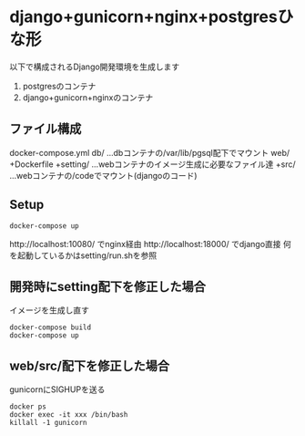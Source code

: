 # django+gunicorn+nginx+postgresひな形

以下で構成されるDjango開発環境を生成します
1. postgresのコンテナ
2. django+gunicorn+nginxのコンテナ

## ファイル構成
docker-compose.yml
db/        ...dbコンテナの/var/lib/pgsql配下でマウント
web/
 +Dockerfile
 +setting/ ...webコンテナのイメージ生成に必要なファイル達
 +src/     ...webコンテナの/codeでマウント(djangoのコード)

## Setup
```
docker-compose up
```
http://localhost:10080/ でnginx経由
http://localhost:18000/ でdjango直接
何を起動しているかはsetting/run.shを参照

## 開発時にsetting配下を修正した場合
イメージを生成し直す
```
docker-compose build
docker-compose up
```

## web/src/配下を修正した場合
gunicornにSIGHUPを送る
```
docker ps
docker exec -it xxx /bin/bash
killall -1 gunicorn
```





